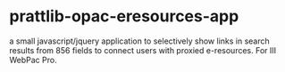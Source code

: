 # prattlib-opac-eresources-app
a small javascript/jquery application to selectively show links in search results from 856 fields to connect users with proxied e-resources. For III WebPac Pro.
